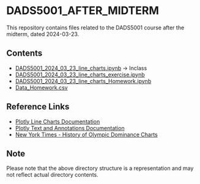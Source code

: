 # DADS5001_AFTER_MIDTERM

This repository contains files related to the DADS5001 course after the midterm, dated 2024-03-23.

## Contents

- [DADS5001_2024_03_23_line_charts.ipynb](./DADS5001_2024_03_23_line_charts.ipynb) -> Inclass
- [DADS5001_2024_03_23_line_charts_exercise.ipynb](./DADS5001_2024_03_23_line_charts_exercise.ipynb)
- [DADS5001_2024_03_23_line_charts_Homework.ipynb](./DADS5001_2024_03_23_line_charts_Homework.ipynb)
- [Data_Homework.csv](./Data_Homework.csv)

## Reference Links

- [Plotly Line Charts Documentation](https://plotly.com/python/line-charts/)
- [Plotly Text and Annotations Documentation](https://plotly.com/python/text-and-annotations/)
- [New York Times - History of Olympic Dominance Charts](https://www.nytimes.com/interactive/2016/08/08/sports/olympics/history-olympic-dominance-charts.html)

## Note

Please note that the above directory structure is a representation and may not reflect actual directory contents.
